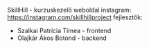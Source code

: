 SkillHill - kurzuskezelő weboldal
instagram: https://instagram.com/skillhillproject
fejlesztők:
  - Szalkai Patrícia Tímea - frontend
  - Olajkár Ákos Botond - backend
